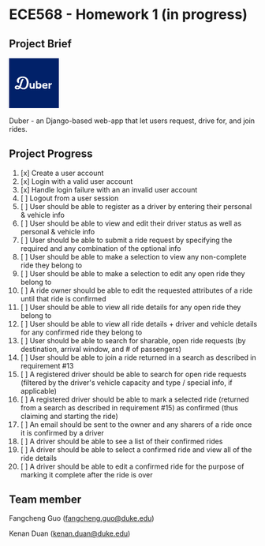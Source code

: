 # ECE568 - Homework 1 (in progress)

## Project Brief
<img src="duber.png" width=20% />

Duber - an Django-based web-app that let users request, drive for, and join rides.

## Project Progress
1. [x] Create a user account
2. [x] Login with a valid user account
3. [x] Handle login failure with an an invalid user account
4. [ ] Logout from a user session
5. [ ] User should be able to register as a driver by entering their personal & vehicle info
6. [ ] User should be able to view and edit their driver status as well as personal & vehicle info
7. [ ] User should be able to submit a ride request by specifying the required and any combination of the optional info
8. [ ] User should be able to make a selection to view any non-complete ride they belong to
9. [ ] User should be able to make a selection to edit any open ride they belong to
10. [ ] A ride owner should be able to edit the requested attributes of a ride until that ride is confirmed
11. [ ] User should be able to view all ride details for any open ride they belong to
12. [ ] User should be able to view all ride details + driver and vehicle details for any confirmed ride they belong to
13. [ ] User should be able to search for sharable, open ride requests (by destination, arrival window, and # of passengers)
14. [ ] User should be able to join a ride returned in a search as described in requirement #13
15. [ ] A registered driver should be able to search for open ride requests (filtered by the driver's vehicle capacity and type / special info, if applicable)
16. [ ] A registered driver should be able to mark a selected ride (returned from a search as described in requirement #15) as confirmed (thus claiming and starting the ride)
17. [ ] An email should be sent to the owner and any sharers of a ride once it is confirmed by a driver
18. [ ] A driver should be able to see a list of their confirmed rides
19. [ ] A driver should be able to select a confirmed ride and view all of the ride details
20. [ ] A driver should be able to edit a confirmed ride for the purpose of marking it complete after the ride is over

## Team member
Fangcheng Guo (fangcheng.guo@duke.edu)

Kenan Duan (kenan.duan@duke.edu)
